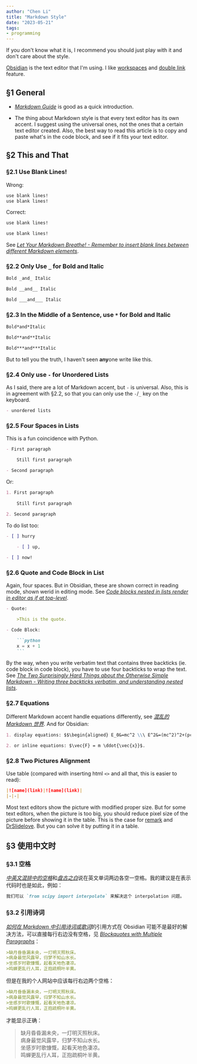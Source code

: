 ```yaml
---
author: "Chen Li"
title: "Markdown Style"
date: "2023-05-21"
tags: 
- programming
---
```


If you don't know what it is, I recommend you should just play with it and don't care about the style.

[Obsidian](https://obsidian.md/) is the text editor that I'm using. I like [workspaces](https://help.obsidian.md/Plugins/Workspaces) and [double link](https://help.obsidian.md/Getting+started/Link+notes) feature.

## §1 General

- [_Markdown Guide_](https://www.markdownguide.org/) is good as a quick introduction.

- The thing about Markdown style is that every text editor has its own accent. I suggest using the universal ones, not the ones that a certain text editor created. Also, the best way to read this article is to copy and paste what's in the code block, and see if it fits your text editor.

## §2 This and That

### §2.1 Use Blank Lines!

Wrong:

```markdown
use blank lines!
use blank lines!
```

Correct:

```markdown
use blank lines!

use blank lines!
```

See [_Let Your Markdown Breathe! - Remember to insert blank lines between different Markdown elements_](https://yihui.org/en/2021/06/markdown-breath/).

### §2.2 Only Use `_` for Bold and Italic

```markdown
Bold _and_ Italic

Bold __and__ Italic

Bold ___and___ Italic
```

### §2.3 In the Middle of a Sentence, use `*` for Bold and Italic

```markdown
Bold*and*Italic

Bold**and**Italic

Bold***and***Italic
```

But to tell you the truth, I haven't seen **any**one write like this.

### §2.4 Only use `-` for Unordered Lists

As I said, there are a lot of Markdown accent, but `-` is universal. Also, this is in agreement with §2.2, so that you can only use the `-`/`_` key on the keyboard.

```markdown
- unordered lists
```

### §2.5 Four Spaces in Lists

This is a fun coincidence with Python.

```markdown
- First paragraph

    Still first paragraph

- Second paragraph
```

Or:

```markdown
1. First paragraph
 
	Still first paragraph

2. Second paragraph
```

To do list too:

```markdown
- [ ] hurry
 
	- [ ] up,

- [ ] now!
```

### §2.6 Quote and Code Block in List

Again, four spaces. But in Obsidian, these are shown correct in reading mode, shown werid in editing mode. See [_Code blocks nested in lists render in editor as if at top-level_](https://forum.obsidian.md/t/code-blocks-nested-in-lists-render-in-editor-as-if-at-top-level/870/10).

```markdown
- Quote:

    >This is the quote.
```

````markdown
- Code Block:

    ```python
    x = x + 1
    ```
````

By the way, when you write verbatim text that contains three backticks (ie. code block in code block), you have to use four backticks to wrap the text. See [_The Two Surprisingly Hard Things about the Otherwise Simple Markdown - Writing three backticks verbatim, and understanding nested lists_](https://yihui.org/en/2018/11/hard-markdown/).

### §2.7 Equations

Different Markdown accent handle equations differently, see [_混乱的 Markdown 世界_](https://yihui.org/cn/2017/08/markdown-flavors/). And for Obsidian:

```markdown
1. display equations: $$\begin{aligned} E_0&=mc^2 \\\ E^2&=(mc^2)^2+(pc)^2 \end{aligned} \tag{1}$$where $c = 3 \times 10^8 \space \mathrm{m/s}$

2. or inline equations: $\vec{F} = m \ddot{\vec{x}}$.
```

### §2.8 Two Pictures Alignment

Use table (compared with inserting html `<>` and all that, this is easier to read):

```markdown
|![name](link)|![name](link)|
|-|-|
```

Most text editors show the picture with modified proper size. But for some text editors, when the picture is too big, you should reduce pixel size of the picture before showing it in the table. This is the case for [remark](https://github.com/gnab/remark) and [DrSlidelove](https://github.com/ChenLi2049/DrSlidelove). But you can solve it by putting it in a table.

## §3 使用中文时

### §3.1 空格

[_中英文混排中的空格_](https://yihui.org/cn/2017/04/space)和[_盘古之白_](https://yihui.org/cn/2017/05/pangu/)说在英文单词两边各空一空格。我的建议是在表示代码时也是如此，例如：

```markdown
我们可以 `from scipy import interpolate` 来解决这个 interpolation 问题。
```

### §3.2 引用诗词

[_如何在 Markdown 中引用诗词或歌词_](https://yihui.org/cn/2018/07/quote-poem/)的引用方式在 Obsidian 可能不是最好的解决方法，可以直接每行右边没有空格，见 [_Blockquotes with Multiple Paragraphs_](https://www.markdownguide.org/basic-syntax/#blockquotes-with-multiple-paragraphs)：

```markdown
>缺月昏昏漏未央，一灯明灭照秋床。
>病身最觉风露早，归梦不知山水长。
>坐感岁时歌慷慨，起看天地色凄凉。
>鸣蝉更乱行人耳，正抱疏桐叶半黄。
```

但是在我的个人网站中应该每行右边两个空格：

```markdown
>缺月昏昏漏未央，一灯明灭照秋床。  
>病身最觉风露早，归梦不知山水长。  
>坐感岁时歌慷慨，起看天地色凄凉。  
>鸣蝉更乱行人耳，正抱疏桐叶半黄。  
```

才能显示正确：

>缺月昏昏漏未央，一灯明灭照秋床。  
>病身最觉风露早，归梦不知山水长。  
>坐感岁时歌慷慨，起看天地色凄凉。  
>鸣蝉更乱行人耳，正抱疏桐叶半黄。  
